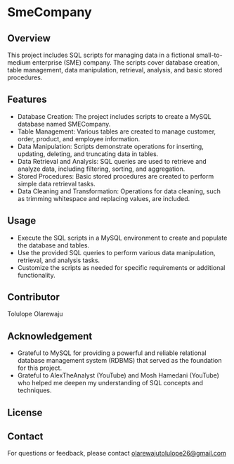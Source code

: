 # SmeCompany

## Overview
This project includes SQL scripts for managing data in a fictional small-to-medium enterprise (SME) company. The scripts cover database creation, table management, data manipulation, retrieval, analysis, and basic stored procedures.

## Features
  + Database Creation: The project includes scripts to create a MySQL database named SMECompany.
  + Table Management: Various tables are created to manage customer, order, product, and employee information.
  +  Data Manipulation: Scripts demonstrate operations for inserting, updating, deleting, and truncating data in tables.
  + Data Retrieval and Analysis: SQL queries are used to retrieve and analyze data, including filtering, sorting, and aggregation.
  + Stored Procedures: Basic stored procedures are created to perform simple data retrieval tasks.
  + Data Cleaning and Transformation: Operations for data cleaning, such as trimming whitespace and replacing values, are included.

## Usage
+ Execute the SQL scripts in a MySQL environment to create and populate the database and tables.
+ Use the provided SQL queries to perform various data manipulation, retrieval, and analysis tasks.
+ Customize the scripts as needed for specific requirements or additional functionality.

## Contributor
Tolulope Olarewaju

## Acknowledgement 
+ Grateful to MySQL for providing a powerful and reliable relational database management system (RDBMS) that served as the foundation for this project.
+ Grateful to AlexTheAnalyst (YouTube) and Mosh Hamedani (YouTube) who helped me deepen my understanding of SQL concepts and techniques.

## License 

## Contact
For questions or feedback, please contact olarewajutolulope26@gmail.com
